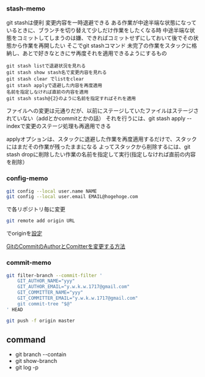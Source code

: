 ### stash-memo

git stashは便利
変更内容を一時退避できる
ある作業が中途半端な状態になっているときに、ブランチを切り替えて少しだけ作業をしたくなる時
中途半端な状態をコミットしてしまうのは嫌、できればコミットせずにしておいて後でその状態から作業を再開したい
そこでgit stashコマンド
未完了の作業をスタックに格納し、あとで好きなときにサ再度それを適用できるようにするもの

```
git stash listで退避状況を見れる
git stash show stash名で変更内容を見れる
git stash clear でlistをclear
git stash applyで退避した内容を再度適用
名前を指定しなければ直前の内容を適用
git stash stash@{2}のように名前を指定すればそれを適用
```

ファイルへの変更は元通りだが、以前にステージしていたファイルはステージされていない（addとかcommitとかの話）
それを行うには、git stash apply --indexで変更のステージ処理も再適用できる

applyオプションは、スタックに退避した作業を再度適用するだけで、スタックにはまだその作業が残ったままになる
よってスタックから削除するには、git stash dropに削除したい作業の名前を指定して実行(指定しなければ直前の内容を削除）


### config-memo

```sh
git config --local user.name NAME
git config --local user.email EMAIL@hogehoge.com
```

で各リポジトリ毎に変更

```sh
git remote add origin URL
```

でoriginを[設定](http://qiita.com/masakinihirota/items/4fe8596a76adeb6a8cbf)


[GitのCommitのAuthorとComitterを変更する方法](http://qiita.com/sea_mountain/items/d70216a5bc16a88ed932)

### commit-memo

```sh
git filter-branch --commit-filter '
    GIT_AUTHOR_NAME="yyy"
    GIT_AUTHOR_EMAIL="y.w.k.w.1717@gmail.com"
    GIT_COMMITTER_NAME="yyy"
    GIT_COMMITTER_EMAIL="y.w.k.w.1717@gmail.com"
    git commit-tree "$@"
' HEAD
```

```sh
git push -f origin master
```

## command
- git branch --contain <commit hash>
- git show-branch <commit hash>
- git log -p <file name>
